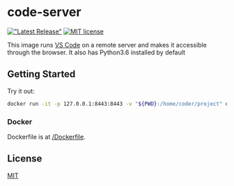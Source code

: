 # code-server

[!["Latest Release"](https://img.shields.io/github/release/cdr/code-server.svg)](https://github.com/cdr/code-server/releases/latest)
[![MIT license](https://img.shields.io/badge/license-MIT-green.svg)](https://github.com/cdr/code-server/blob/master/LICENSE)

This image runs [VS Code](https://github.com/Microsoft/vscode) on a remote server and makes it accessible through the browser.
It also has Python3.6 installed by default


## Getting Started

Try it out:
```bash
docker run -it -p 127.0.0.1:8443:8443 -v "${PWD}:/home/coder/project" devfactory/devspaces-vscode-python
```

### Docker

Dockerfile is at [/Dockerfile](/Dockerfile).


## License

[MIT](LICENSE)